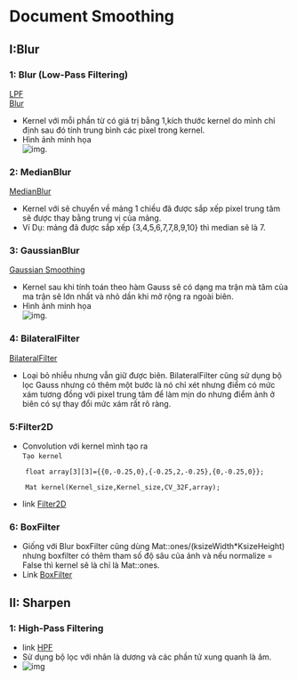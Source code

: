 # Document Smoothing
## I:Blur
### 1: Blur (Low-Pass Filtering)
[LPF](https://diffractionlimited.com/help/maximdl/MaxIm-DL.htm#High-Pass_Filtering.htm)\
[Blur](https://docs.opencv.org/4.1.2/d4/d86/group__imgproc__filter.html#ga8c45db9afe636703801b0b2e440fce37)
* Kernel với mỗi phần từ có giá trị bằng 1,kích thước kernel do mình chỉ định sau đó tính trung bình các pixel trong kernel.
* Hình ảnh minh họa \
![img](/home/minhhoang/Desktop/MinhHoang/Code/Opencv/img_docs/Blur_kernel.png).
### 2: MedianBlur
[MedianBlur](https://docs.opencv.org/4.1.2/d4/d86/group__imgproc__filter.html#ga8c45db9afe636703801b0b2e440fce37)
* Kernel với sẽ chuyển về mảng 1 chiều đã được sắp xếp pixel trung tâm sẽ được thay bằng trung vị của mảng.
* Ví Dụ: mảng đã được sắp xếp {3,4,5,6,7,7,8,9,10} thì median sẽ là 7.
### 3: GaussianBlur
[Gaussian Smoothing](https://homepages.inf.ed.ac.uk/rbf/HIPR2/gsmooth.htm)
* Kernel sau khi tính toán theo hàm Gauss sẽ có dạng ma trận mà tâm của ma trận sẽ lớn nhất và nhỏ dần khi mở rộng ra ngoài biên.
* Hình ảnh minh họa \
![img](/home/minhhoang/Desktop/MinhHoang/Code/Opencv/img_docs/Gau_kernel.png).
### 4: BilateralFilter
[BilateralFilter](https://docs.opencv.org/3.4.3/d4/d86/group__imgproc__filter.html#ga9d7064d478c95d60003cf839430737ed)
* Loại bỏ nhiễu nhưng vẫn giữ được biên. BilateralFilter cũng sử dụng bộ lọc Gauss nhưng có thêm một bước là nó chỉ xét nhưng điểm có mức xám tương đồng với pixel trung tâm để làm mịn do nhưng điểm ảnh ở biên có sự thay đổi mức xám rất rõ ràng.
### 5:Filter2D
* Convolution với kernel mình tạo ra \
  `Tạo kernel` 
```
    float array[3][3]={{0,-0.25,0},{-0.25,2,-0.25},{0,-0.25,0}};

    Mat kernel(Kernel_size,Kernel_size,CV_32F,array);
```
* link [Filter2D](https://docs.opencv.org/2.4/doc/tutorials/imgproc/imgtrans/filter_2d/filter_2d.html)
### 6: BoxFilter
* Giống với Blur boxFilter cũng dùng Mat::ones/(ksizeWidth*KsizeHeight) nhưng boxfilter có thêm tham số độ sâu của ảnh và nếu normalize = False thì kernel sẽ là chỉ là Mat::ones.
* Link [BoxFilter](https://docs.opencv.org/4.1.2/d4/d86/group__imgproc__filter.html#gad533230ebf2d42509547d514f7d3fbc3)
## II: Sharpen
### 1: High-Pass Filtering
* link [HPF](http://opencv-tutorials-hub.blogspot.com/2016/02/opencv-code-for-high-pass-filter.html)
* Sử dụng bộ lọc với nhân là dương và các phần tử xung quanh là âm.
* ![img](/home/minhhoang/Desktop/MinhHoang/Code/Opencv/img_docs/Kernel_HPF.png)